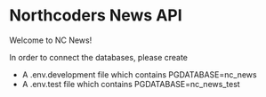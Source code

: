 # Northcoders News API

Welcome to NC News!

In order to connect the databases, please create

- A .env.development file which contains PGDATABASE=nc_news
- A .env.test file which contains PGDATABASE=nc_news_test
